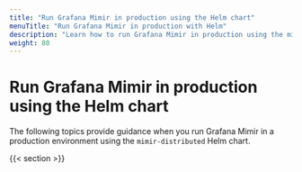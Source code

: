 ```yaml
---
title: "Run Grafana Mimir in production using the Helm chart"
menuTitle: "Run Grafana Mimir in production with Helm"
description: "Learn how to run Grafana Mimir in production using the mimir-distributed Helm chart."
weight: 80
---
```


# Run Grafana Mimir in production using the Helm chart

The following topics provide guidance when you run Grafana Mimir in a production environment using the `mimir-distributed` Helm chart.

{{< section >}}
